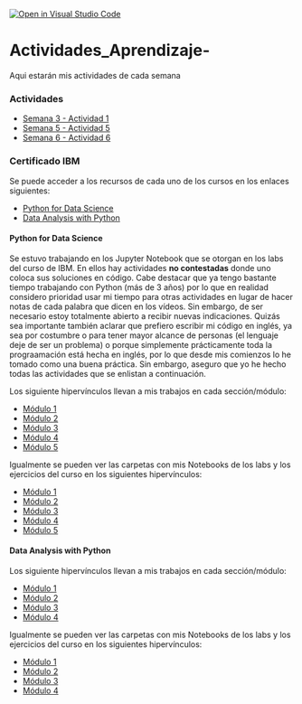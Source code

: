 [![Open in Visual Studio Code](https://classroom.github.com/assets/open-in-vscode-c66648af7eb3fe8bc4f294546bfd86ef473780cde1dea487d3c4ff354943c9ae.svg)](https://classroom.github.com/online_ide?assignment_repo_id=8453730&assignment_repo_type=AssignmentRepo)
# Actividades_Aprendizaje-
Aqui estarán mis actividades de cada semana

### Actividades
- [Semana 3 - Actividad 1](Week3/Activity1.ipynb)
- [Semana 5 - Actividad 5](Week5/Reduccion_dimensiones.ipynb)
- [Semana 6 - Actividad 6](Week5/Visualizacion.ipynb)

### Certificado IBM

Se puede acceder a los recursos de cada uno de los cursos en los enlaces siguientes:
- [Python for Data Science](IBM_certificate/Python_Data_Science/)
- [Data Analysis with Python](IBM_certificate/Data_Analysis_Python/)

#### Python for Data Science

Se estuvo trabajando en los Jupyter Notebook que se otorgan en los labs del curso de IBM. En ellos hay actividades **no contestadas** donde uno coloca sus soluciones en código. Cabe destacar que ya tengo bastante tiempo trabajando con Python (más de 3 años) por lo que en realidad considero prioridad usar mi tiempo para otras actividades en lugar de hacer notas de cada palabra que dicen en los vídeos. Sin embargo, de ser necesario estoy totalmente abierto a recibir nuevas indicaciones. Quizás sea importante también aclarar que prefiero escribir mi código en inglés, ya sea por costumbre o para tener mayor alcance de personas (el lenguaje deje de ser un problema) o porque simplemente prácticamente toda la prograamación está hecha en inglés, por lo que desde mis comienzos lo he tomado como una buena práctica. Sin embargo, aseguro que yo he hecho todas las actividades que se enlistan a continuación.

Los siguiente hipervínculos llevan a mis trabajos en cada sección/módulo:

- [Módulo 1](IBM_certificate/Python_Data_Science/Modulo1.ipynb)
- [Módulo 2](IBM_certificate/Python_Data_Science/Modulo2.ipynb)
- [Módulo 3](IBM_certificate/Python_Data_Science/Modulo3.ipynb)
- [Módulo 4](IBM_certificate/Python_Data_Science/Modulo4.ipynb)
- [Módulo 5](IBM_certificate/Python_Data_Science/Modulo5.ipynb)

Igualmente se pueden ver las carpetas con mis Notebooks de los labs y los ejercicios del curso en los siguientes hipervínculos:

- [Módulo 1](IBM_certificate/Python_Data_Science/Module_1)
- [Módulo 2](IBM_certificate/Python_Data_Science/Module_2)
- [Módulo 3](IBM_certificate/Python_Data_Science/Module_3)
- [Módulo 4](IBM_certificate/Python_Data_Science/Module_4)
- [Módulo 5](IBM_certificate/Python_Data_Science/Module_5)


#### Data Analysis with Python

Los siguiente hipervínculos llevan a mis trabajos en cada sección/módulo:

- [Módulo 1](IBM_certificate/Data_Analysis_Python/Modulo1.ipynb)
- [Módulo 2](IBM_certificate/Data_Analysis_Python/Modulo2.ipynb)
- [Módulo 3](IBM_certificate/Data_Analysis_Python/Modulo3.ipynb)
- [Módulo 4](IBM_certificate/Data_Analysis_Python/Modulo4.ipynb)

Igualmente se pueden ver las carpetas con mis Notebooks de los labs y los ejercicios del curso en los siguientes hipervínculos:

- [Módulo 1](IBM_certificate/Data_Analysis_Python/Module_1)
- [Módulo 2](IBM_certificate/Data_Analysis_Python/Module_2)
- [Módulo 3](IBM_certificate/Data_Analysis_Python/Module_3)
- [Módulo 4](IBM_certificate/Data_Analysis_Python/Module_4)
